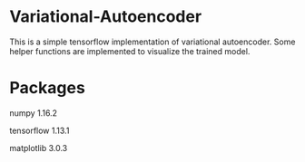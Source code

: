 # Variational-Autoencoder
This is a simple tensorflow implementation of variational autoencoder. Some helper functions are implemented to visualize the trained model.

# Packages
numpy 1.16.2

tensorflow 1.13.1

matplotlib 3.0.3 

